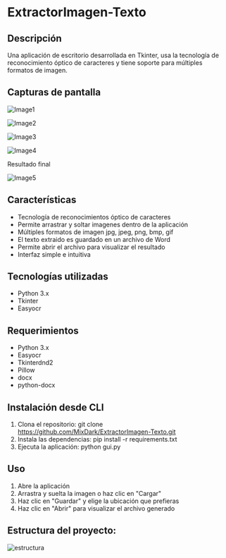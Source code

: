 # ExtractorImagen-Texto

## Descripción
Una aplicación de escritorio desarrollada en Tkinter, usa la tecnología de reconocimiento óptico de caracteres y tiene soporte para múltiples formatos de imagen.

## Capturas de pantalla
![Image1](https://github.com/user-attachments/assets/06424f0c-5082-46ba-8d0b-5040f4c67ab5)

![Image2](https://github.com/user-attachments/assets/80abc613-bf6a-49a7-9e9b-6e6adb35cff9)

![Image3](https://github.com/user-attachments/assets/847d2db5-fec8-4e6d-894c-8799ba84aed4)

![Image4](https://github.com/user-attachments/assets/20f0c881-fa2e-43cd-bb9f-7bfb4da20b5f)

Resultado final

![Image5](https://github.com/user-attachments/assets/9e034c12-b0cc-4e97-816c-3652d75aa94c)


## Características
- Tecnología de reconocimientos óptico de caracteres 
- Permite arrastrar y soltar imagenes dentro de la aplicación
- Múltiples formatos de imagen jpg, jpeg, png, bmp, gif
- El texto extraido es guardado en un archivo de Word
- Permite abrir el archivo para visualizar el resultado
- Interfaz simple e intuitiva

## Tecnologías utilizadas
- Python 3.x
- Tkinter
- Easyocr

## Requerimientos
- Python 3.x 
- Easyocr
- Tkinterdnd2
- Pillow
- docx
- python-docx

## Instalación desde CLI
1. Clona el repositorio: 
git clone https://github.com/MixDark/ExtractorImagen-Texto.git
2. Instala las dependencias:
pip install -r requirements.txt
3. Ejecuta la aplicación:
python gui.py

## Uso
1. Abre la aplicación 
2. Arrastra y suelta la imagen o haz clic en "Cargar"
3. Haz clic en "Guardar" y elige la ubicación que prefieras
4. Haz clic en "Abrir" para visualizar el archivo generado

## Estructura del proyecto:

![estructura](https://github.com/user-attachments/assets/40d17cb3-aa74-4b18-9572-043b0a1fc9d1)

